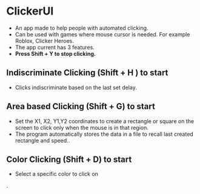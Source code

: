 # ClickerUI

 - An app made to help people with automated clicking.
 - Can be used with games where mouse cursor is needed. For example Roblox, Clicker Heroes.
 - The app current has 3 features.
 - **Press Shift + Y to stop clicking.**
 
## Indiscriminate Clicking (Shift + H ) to start
 - Clicks indiscriminate based on the last set delay. 


## Area based Clicking (Shift + G) to start

 - Set the X1, X2, Y1,Y2 coordinates to create a rectangle or square on the screen to click only when the mouse is in that region.
 - The program automatically stores the data in a file to recall last created rectangle and speed..

## Color Clicking (Shift + D) to start

 - Select a specific color to click on

.

